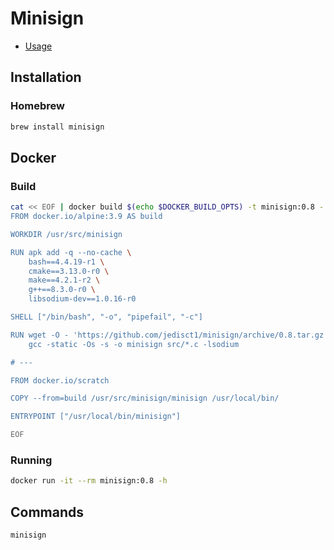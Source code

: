 # Minisign

- [Usage](https://jedisct1.github.io/minisign/#usage)

## Installation

### Homebrew

```sh
brew install minisign
```

## Docker

### Build

```sh
cat << EOF | docker build $(echo $DOCKER_BUILD_OPTS) -t minisign:0.8 -
FROM docker.io/alpine:3.9 AS build

WORKDIR /usr/src/minisign

RUN apk add -q --no-cache \
    bash==4.4.19-r1 \
    cmake==3.13.0-r0 \
    make==4.2.1-r2 \
    g++==8.3.0-r0 \
    libsodium-dev==1.0.16-r0

SHELL ["/bin/bash", "-o", "pipefail", "-c"]

RUN wget -O - 'https://github.com/jedisct1/minisign/archive/0.8.tar.gz' | tar -xz --strip-components 1 && \
    gcc -static -Os -s -o minisign src/*.c -lsodium

# ---

FROM docker.io/scratch

COPY --from=build /usr/src/minisign/minisign /usr/local/bin/

ENTRYPOINT ["/usr/local/bin/minisign"]

EOF
```

### Running

```sh
docker run -it --rm minisign:0.8 -h
```

## Commands

```sh
minisign
```
